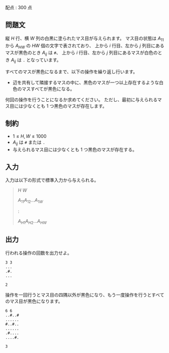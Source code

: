 配点 : $300$ 点

## 問題文

縦 $H$ 行、横 $W$ 列の白黒に塗られたマス目が与えられます。
マス目の状態は $A_{11}$ から $A_{HW}$ の $HW$ 個の文字で表されており、
上から $i$ 行目、左から $j$ 列目にあるマスが黒色のとき $A_{ij}$ は `#`、
上から $i$ 行目、左から $j$ 列目にあるマスが白色のとき $A_{ij}$ は `.` となっています。

すべてのマスが黒色になるまで、以下の操作を繰り返し行います。

- 辺を共有して隣接するマスの中に、黒色のマスが一つ以上存在するような白色のマスすべてが黒色になる。

何回の操作を行うことになるか求めてください。
ただし、最初に与えられるマス目には少なくとも $1$ つ黒色のマスが存在します。

## 制約

- $1 \leq H,W \leq 1000$
- $A_{ij}$ は `#` または `.`
- 与えられるマス目には少なくとも $1$ つ黒色のマスが存在する。

## 入力

入力は以下の形式で標準入力から与えられる。

> $H$ $W$
> 
> $A_{11}$$A_{12}$$...$$A_{1W}$
> 
> $:$
> 
> $A_{H1}$$A_{H2}$$...$$A_{HW}$

## 出力

行われる操作の回数を出力せよ。

```input1
3 3
...
.#.
...
```

```output1
2
```

操作を一回行うとマス目の四隅以外が黒色になり、もう一度操作を行うとすべてのマス目が黒色になります。

```input2
6 6
..#..#
......
#..#..
......
.#....
....#.
```

```output2
3
```